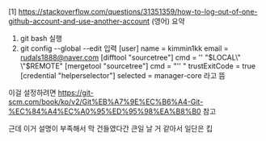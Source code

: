 [1] https://stackoverflow.com/questions/31351359/how-to-log-out-of-one-github-account-and-use-another-account  (영어)
요약
1. git bash 실행 
2. git config --global --edit 입력
[user]
        name = kimmin1kk
        email = rudals1888@naver.com
[difftool "sourcetree"]
        cmd = '' \"$LOCAL\" \"$REMOTE\"
[mergetool "sourcetree"]
        cmd = "'' "
        trustExitCode = true
[credential "helperselector"]
        selected = manager-core
라고 뜸

이걸 설정하려면 https://git-scm.com/book/ko/v2/Git%EB%A7%9E%EC%B6%A4-Git-%EC%84%A4%EC%A0%95%ED%95%98%EA%B8%B0 참고

근데 이거 설명이 부족해서 막 건들였다간 큰일 날 거 같아서 일단은 킵
